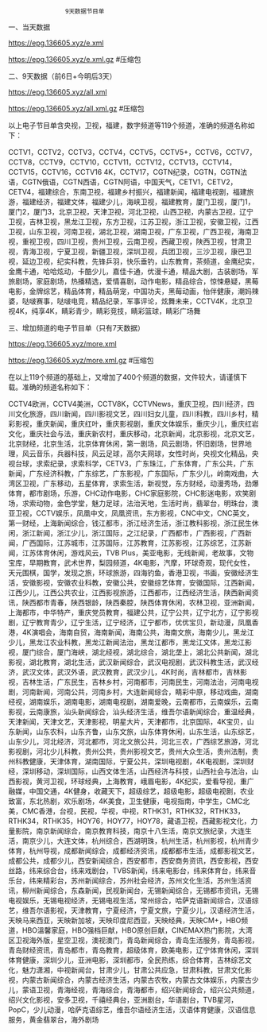 					9天数据节目单

一、当天数据

https://epg.136605.xyz/e.xml

https://epg.136605.xyz/e.xml.gz		#压缩包

二、9天数据（前6日+今明后3天）

https://epg.136605.xyz/all.xml

https://epg.136605.xyz/all.xml.gz	#压缩包

以上电子节目单含央视，卫视，福建，数字频道等119个频道，准确的频道名称如下：

CCTV1，CCTV2，CCTV3，CCTV4，CCTV5，CCTV5+，CCTV6，CCTV7，CCTV8，CCTV9，CCTV10，CCTV11，CCTV12，CCTV13，CCTV14，CCTV15，CCTV16，CCTV16 4K，CCTV17，CGTN纪录，CGTN，CGTN法语，CGTN俄语，CGTN西语，CGTN阿语，中国天气，CETV1，CETV2，CETV4，福建综合，东南卫视，福建乡村振兴，福建新闻，福建电视剧，福建旅游，福建经济，福建文体，福建少儿，海峡卫视，福建教育，厦门卫视，厦门1，厦门2，厦门3，北京卫视，天津卫视，河北卫视，山西卫视，内蒙古卫视，辽宁卫视，吉林卫视，黑龙江卫视，东方卫视，江苏卫视，浙江卫视，安徽卫视，江西卫视，山东卫视，河南卫视，湖北卫视，湖南卫视，广东卫视，广西卫视，海南卫视，重视卫视，四川卫视，贵州卫视，云南卫视，西藏卫视，陕西卫视，甘肃卫视，青海卫视，宁夏卫视，新疆卫视，深圳卫视，兵团卫视，三沙卫视，康巴卫视，延边卫视，纪实科教，先锋乒羽，快乐垂钓，山东教育，茶频道，金鹰纪实，金鹰卡通，哈哈炫动，卡酷少儿，嘉佳卡通，优漫卡通，精品大剧，古装剧场，军旅剧场，家庭剧场，热播精选，爱情喜剧，动作电影，精品综合，惊悚悬疑，黑莓电影，金牌综艺，精品体育，精品萌宠，中国功夫，黑莓动画，怡伴健康，潮妈辣婆，哒啵赛事，哒啵电竞，精品纪录，军事评论，炫舞未来，CCTV4K，北京卫视4K，纯享4K，睛彩青少，睛彩竞技，睛彩篮球，睛彩广场舞

三、增加频道的电子节目单（只有7天数据）

https://epg.136605.xyz/more.xml

https://epg.136605.xyz/more.xml.gz	#压缩包


在以上119个频道的基础上，又增加了400个频道的数据，文件较大，请谨慎下载。准确的频道名称如下：

CCTV4欧洲，CCTV4美洲，CCTV8K，CCTVNews，重庆卫视，四川经济，四川文化旅游，四川新闻，四川影视文艺，四川妇女儿童，四川科教，四川乡村，精彩影视，重庆新闻，重庆红叶，重庆影视剧，重庆文体娱乐，重庆少儿，重庆红岩文化，重庆社会与法，重庆新农村，重庆移动，北京新闻，北京影视，北京文艺，北京财经，北京生活，北京体育休闲，第一剧场，风云剧场，怀旧剧场，世界地理，风云音乐，兵器科技，风云足球，高尔夫网球，女性时尚，央视文化精品，央视台球，求索纪录，求索科学，CETV3，广东珠江，广东体育，广东公共，广东新闻，广东经济科教，广东综艺，广东影视，广东国际，广东少儿，岭南戏曲，大湾区卫视，广东移动，五星体育，求索生活，新视觉，东方财经，动漫秀场，劲爆体育，都市剧场，乐游，CHC动作电影，CHC家庭影院，CHC影迷电影，欢笑剧场，求索动物，金色学堂，魅力足球，法治天地，生活时尚，翡翠台，明珠台，澳亚卫视，CCTV娱乐，凤凰中文，凤凰资讯，东方影视，CNC中文，CNC英文，第一财经，上海新闻综合，钱江都市，浙江经济生活，浙江教科影视，浙江民生休闲，浙江新闻，浙江少儿，浙江国际，之江纪录，广西都市，广西影视，广西新闻，广西国际，江苏城市，江苏国际，江苏教育，江苏影视，江苏综艺，江苏新闻，江苏体育休闲，游戏风云，TVB Plus，美亚电影，无线新闻，老故事，文物宝库，早期教育，武术世界，梨园频道，4K电影，汽摩，环球奇观，现代女性，天元围棋，国学，发现之旅，环球旅游，四海钓鱼，香港卫视，书画，安徽经济生活，安徽影视，安徽农业科教，安徽公共，安徽综艺体育，安徽国际，江西新闻，江西少儿，江西公共农业，江西影视旅游，江西都市，江西经济生活，陕西新闻资讯，陕西都市青春，陕西银龄，陕西秦腔，陕西体育休闲，农林卫视，亚洲新闻，上海都市，中华特产，重庆党员教育，福建公共，辽宁公共，辽宁北方，辽宁影视剧，辽宁教育青少，辽宁生活，辽宁经济，辽宁都市，优优宝贝，新动漫，凤凰香港，4K演唱会，海南自贸，海南新闻，海南公共，海南文旅，海南少儿，黑龙江少儿，黑龙江农业科教，黑龙江新闻法治，黑龙江都市，黑龙江文体，黑龙江影视，厦门综合，厦门海峡，湖北经视，湖北综合，湖北垄上，湖北公共新闻，湖北影视，湖北教育，湖北生活，武汉新闻综合，武汉电视剧，武汉科教生活，武汉经济，武汉文体，武汉外语，武汉教育，武汉少儿，4K时尚，吉林都市，吉林影视，吉林生活，广东民生，吉林乡村，河南都市，河南民生，河南法治，河南电视剧，河南新闻，河南公共，河南乡村，大连新闻综合，睛彩中原，移动戏曲，湖南经视，湖南娱乐，湖南电影，湖南电视剧，湖南爱晚，云南都市，云南娱乐，云南影视，云南康旅，汕头新闻综合，汕头经济生活，维吾尔语新闻综合，重温经典，天津新闻，天津文艺，天津影视，明星大片，天津都市，北京国际，4K宝贝，山东新闻，山东农科，山东齐鲁，山东文旅，山东体育休闲，山东生活，山东综艺，山东少儿，河北经济，河北都市，河北文旅公共，河北三农，广西综艺旅游，河北影视剧，河北少儿科教，贵州公共，贵州影视文艺，贵州大众生活，贵州法制，贵州科教健康，天津体育，湖南国际，宁夏公共，深圳电视剧，4K电视剧，深圳财经，深圳移动，深圳国际，山西文体生活，山西经济与科技，山西社会与法治，山西影视，黄河卫视，环球经典，上海教育，峨眉电影，4K纪实，爱看导视，重广融媒，中国交通，4K健身，收藏天下，超级综艺，超级电影，超级电视剧，农业致富，东北热剧，欢乐剧场，4K美食，卫生健康，电视指南，中学生，CMC北美，CMC香港，台视，民视，华视，中视，RTHK31，RTHK32，RTHK33，RTHK34，RTHK35，HOY76，HOY77，HOY78，藏语卫视，西藏影视文化，力量影院，南京新闻综合，南京教育科技，南京十八生活，南京文旅纪录，大连生活，南京少儿，大连文体，杭州综合，西湖明珠，杭州生活，杭州影视，杭州青少体育，杭州导视，成都新闻综合，成都经济资讯，成都都市生活，成都影视文艺，成都公共，成都少儿，西安新闻综合，西安都市，西安商务资讯，西安影视，西安丝路，纬来综合台，纬来戏剧台，TVBS新闻，纬来电影台，纬来体育台，纬来音乐台，纬来精彩台，苏州新闻综合，苏州社会经济，苏州文化生活，苏州生活资讯，柳州新闻综合，东森新闻，民视新闻台，无锡新闻综合，无锡都市资讯，无锡电视娱乐，无锡电视经济，无锡电视生活，常州综合，哈萨克语新闻综合，汉语综艺，维吾尔语影视，天津教育，宁夏经济，宁夏文旅，宁夏少儿，汉语经济生活，天映马来西亚，天映新加坡，天映印度尼西亚，天映经典，天映CM+，HBO频道，HBO溫馨家庭，HBO强档巨献，HBO原创巨献，CINEMAX热门影院，大湾区卫视海外版，星空卫视，澳视澳门，青岛新闻综合，青岛生活服务，青岛影视，青岛财经资讯，青岛都市，青岛教育，超级体育，欧美电影，辽宁体育休闲，深圳体育健康，深圳少儿，亚洲电影，深圳都市，全民热练，综合体育，吉林综艺文化，魅力潇湘，中视新闻台，甘肃少儿，甘肃公共应急，甘肃科教，甘肃文化影视，内蒙古新闻综合，内蒙古经济生活，内蒙古农牧，内蒙古文体娱乐，内蒙古少儿，蒙语卫视，青海经视，青海综合，青海都市，绍兴新闻综合，绍兴公共频道，绍兴文化影视，安多卫视，千禧经典台，亚洲剧台，华语剧台，TVB星河，PopC，少儿动漫，哈萨克语综艺，维吾尔语经济生活，汉语体育健康，汉语信息服务，黄金翡翠台，海外剧场
